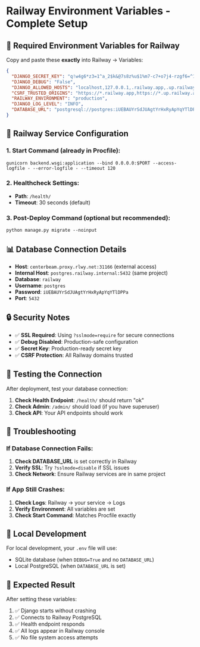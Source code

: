 # Railway Environment Variables - Complete Setup

## 🚀 **Required Environment Variables for Railway**

Copy and paste these **exactly** into Railway → Variables:

```json
{
  "DJANGO_SECRET_KEY": "q!w4g6*z3=1^a_2$k&@7s8z%u$1%m7-c7+o7j4-rzgf6=^1k^j",
  "DJANGO_DEBUG": "False",
  "DJANGO_ALLOWED_HOSTS": "localhost,127.0.0.1,.railway.app,.up.railway.app,pestcontrol-backend-production.up.railway.app",
  "CSRF_TRUSTED_ORIGINS": "https://*.railway.app,https://*.up.railway.app,https://pestcontrol-backend-production.up.railway.app",
  "RAILWAY_ENVIRONMENT": "production",
  "DJANGO_LOG_LEVEL": "INFO",
  "DATABASE_URL": "postgresql://postgres:iUEBAUYrSdJUAgtYrHxRyApYqYTlDPPa@centerbeam.proxy.rlwy.net:31166/railway?sslmode=require"
}
```

## 🔧 **Railway Service Configuration**

### 1. **Start Command** (already in Procfile):
```
gunicorn backend.wsgi:application --bind 0.0.0.0:$PORT --access-logfile - --error-logfile - --timeout 120
```

### 2. **Healthcheck Settings**:
- **Path**: `/health/`
- **Timeout**: 30 seconds (default)

### 3. **Post-Deploy Command** (optional but recommended):
```
python manage.py migrate --noinput
```

## 📊 **Database Connection Details**

- **Host**: `centerbeam.proxy.rlwy.net:31166` (external access)
- **Internal Host**: `postgres.railway.internal:5432` (same project)
- **Database**: `railway`
- **Username**: `postgres`
- **Password**: `iUEBAUYrSdJUAgtYrHxRyApYqYTlDPPa`
- **Port**: `5432`

## 🔒 **Security Notes**

- ✅ **SSL Required**: Using `?sslmode=require` for secure connections
- ✅ **Debug Disabled**: Production-safe configuration
- ✅ **Secret Key**: Production-ready secret key
- ✅ **CSRF Protection**: All Railway domains trusted

## 🧪 **Testing the Connection**

After deployment, test your database connection:

1. **Check Health Endpoint**: `/health/` should return "ok"
2. **Check Admin**: `/admin/` should load (if you have superuser)
3. **Check API**: Your API endpoints should work

## 🚨 **Troubleshooting**

### If Database Connection Fails:
1. **Check DATABASE_URL** is set correctly in Railway
2. **Verify SSL**: Try `?sslmode=disable` if SSL issues
3. **Check Network**: Ensure Railway services are in same project

### If App Still Crashes:
1. **Check Logs**: Railway → your service → Logs
2. **Verify Environment**: All variables are set
3. **Check Start Command**: Matches Procfile exactly

## 📝 **Local Development**

For local development, your `.env` file will use:
- SQLite database (when `DEBUG=True` and no `DATABASE_URL`)
- Local PostgreSQL (when `DATABASE_URL` is set)

## 🎯 **Expected Result**

After setting these variables:
1. ✅ Django starts without crashing
2. ✅ Connects to Railway PostgreSQL
3. ✅ Health endpoint responds
4. ✅ All logs appear in Railway console
5. ✅ No file system access attempts
